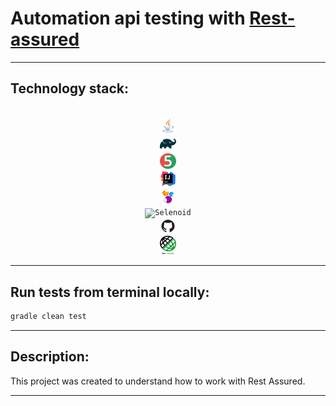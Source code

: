 # Automation api testing with [Rest-assured](https://rest-assured.io/)


___

## Technology stack:

<p  align="center">

<code>
<img width="5%" title="Java" src="forReadme/Java_icon.png">
<img width="5%" title="Gradle" src="forReadme/Gradle_icon.svg">
<img width="5%" title="JUnit5" src="forReadme/JUnit5_icon.png">
<img width="5%" title="IntelliJ IDEA" src="forReadme/Intellij_icon.png">
<img width="5%" title="Selenide" src="forReadme/Selenide_icon.svg">
<img width="5%" title="Selenoid" src="forReadme/Selenoid_icon.svg">
<img width="5%" title="Github" src="forReadme/Github_icon.png">
<img width="5%" title="Rest Assured" src="forReadme/Rest Assured.png">
</code>
</p>


___

## Run tests from terminal locally:

```bash
gradle clean test 
```
___

## Description:

This project was created to understand how to work with Rest Assured.

___